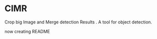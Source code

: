 # CIMR
Crop big Image and Merge detection Results . A tool for object detection.

now creating README